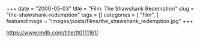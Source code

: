+++
date = "2000-05-03"
title = "Film: The Shawshank Redemption"
slug = "the-shawshank-redemption"
tags = []
categories = [
    "film",
]
featuredImage = "images/posts/films/the_shawshank_redemption.jpg"
+++

https://www.imdb.com/title/tt0111161/
